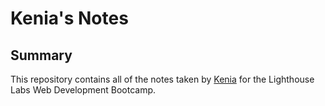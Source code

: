 # Kenia's Notes

## Summary 

This repository contains all of the notes taken by [Kenia](https://github.com/keniabalestra) for the Lighthouse Labs Web Development Bootcamp.

